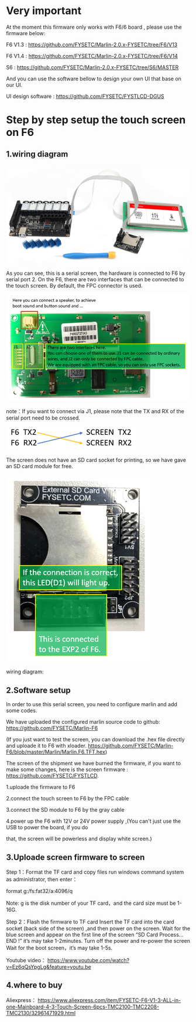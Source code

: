 # Very important

At the moment this firmware only works with F6/6 board , please use the firmware below:

F6 V1.3 : https://github.com/FYSETC/Marlin-2.0.x-FYSETC/tree/F6/V13

F6 V1.4 : https://github.com/FYSETC/Marlin-2.0.x-FYSETC/tree/F6/V14

S6 : https://github.com/FYSETC/Marlin-2.0.x-FYSETC/tree/S6/MASTER



And you can use the software bellow to design your own UI that base on our UI.

UI design software : https://github.com/FYSETC/FYSTLCD-DGUS

# Step by step setup the touch screen on F6


## 1.wiring diagram

![1547105450498](IMAGES/1547105450498.png)

As you can see, this is a serial screen, the hardware is connected to F6 by serial port 2.
On the F6, there are two interfaces that can be connected to the touch screen. By default, the FPC connector is used.

![1547106602098](IMAGES/1547106602098.png)

note：If you want to connect via J1, please note that the TX and RX of the serial port need to be crossed.

![1547107811426](IMAGES/1547107811426.png)

The screen does not have an SD card socket for printing, so we have gave an SD card module for free.

![1547107139417](IMAGES/1547107139417.png)

wiring diagram:



## 2.Software setup 

In order to use this serial screen, you need to configure marlin and add some codes.

We have uploaded the configured marlin source code to github: https://github.com/FYSETC/Marlin-F6

(If you just want to test the screen, you can download the .hex file directly and uploade it to F6 with xloader. https://github.com/FYSETC/Marlin-F6/blob/master/Marlin/Marlin.F6.TFT.hex)

The screen of the shipment we have burned the firmware, if you want to make some changes, here is the screen firmware : https://github.com/FYSETC/FYSTLCD.

1.uploade the firmware to F6

2.connect the touch screen to F6 by the FPC cable

3.connect the SD module to F6 by the gray cable

4.power up the F6 with 12V or 24V power supply ,(You can't just use the USB to power the board, if you do

 that, the screen will be powerless and display white screen.) 

## 3.Uploade screen firmware to screen

Step 1：Format the TF card and copy files
run windows command system as administrator, then enter：

format g:/fs:fat32/a:4096/q

Note: 
g is the disk number of your TF card，and the card size must be 1-16G.

Step 2：Flash the firmware to TF card
Insert the TF card into the card socket (back side of the screen) ,and then power on the screen. 
Wait for the blue screen and appear on the first line of the screen “SD Card Process... END !” it’s may take 1-2minutes.
Turn off the power and re-power the screen Wait for the boot screen，it’s may take 1-5s.

Youtube video：
https://www.youtube.com/watch?v=Ez6qQsYpgLg&feature=youtu.be

## 4.where to buy

Aliexpress：
https://www.aliexpress.com/item/FYSETC-F6-V1-3-ALL-in-one-Mainboard-4-3-Touch-Screen-6pcs-TMC2100-TMC2208-TMC2130/32961471929.html
